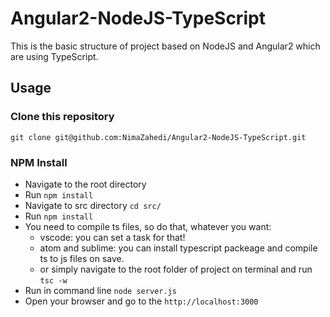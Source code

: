 # Angular2-NodeJS-TypeScript
This is the basic structure of project based on NodeJS and Angular2 which are using TypeScript.

## Usage

### Clone this repository
```git clone git@github.com:NimaZahedi/Angular2-NodeJS-TypeScript.git```

### NPM Install
* Navigate to the root directory
* Run `npm install`
* Navigate to src directory `cd src/`
* Run  `npm install`
* You need to compile ts files, so do that, whatever you want:
	* vscode: you can set a task for that!
	* atom and sublime: you can install typescript packeage and compile ts to js files on save.
	* or simply navigate to the root folder of project on terminal and run
		```tsc -w```
* Run in command line `node server.js`
* Open your browser and go to the `http://localhost:3000`
